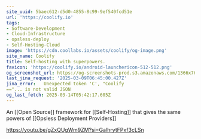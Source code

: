 ```yaml
---
site_uuid: 5baec612-d5d0-4855-8c99-9ef540fcd51e
url: 'https://coolify.io'
tags:
- Software-Development
- Cloud-Infrastructure
- opsless-deploy
- Self-Hosting-Cloud
image: 'https://cdn.coollabs.io/assets/coolify/og-image.png'
site_name: Coolify
title: Self-hosting with superpowers.
favicon: 'https://coolify.io/android-launchericon-512-512.png'
og_screenshot_url: https://og-screenshots-prod.s3.amazonaws.com/1366x768/80/false/8adb6cd229225f3089022eda32c5ae6c0d5b1a4b17b5b55bfabbb1493a916eb5.jpeg
last_jina_request: '2025-03-09T06:45:00.427Z'
jina_error:   Unexpected token 'C', "Coolify
=="... is not valid JSON
og_last_fetch: 2025-03-14T05:42:17.605Z
---
```

An [[Open Source]] framework for [[Self-Hosting]] that gives the same powers of [[Opsless Deployment Providers]]

https://youtu.be/gZxQUgWm9ZM?si=GalhrytFPxf3cLSn
